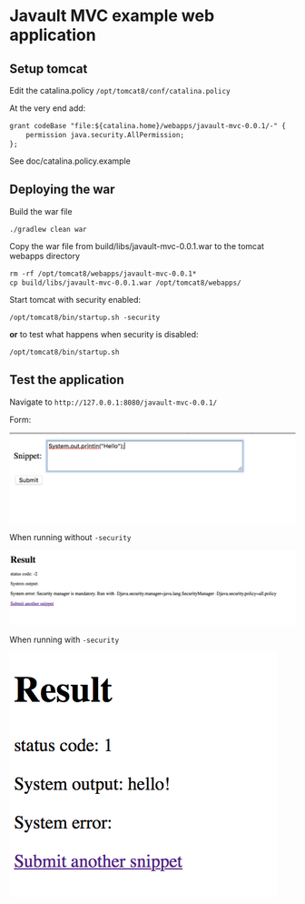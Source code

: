 # Javault MVC example web application

## Setup tomcat

Edit the catalina.policy ```/opt/tomcat8/conf/catalina.policy```

At the very end add:

    grant codeBase "file:${catalina.home}/webapps/javault-mvc-0.0.1/-" {
        permission java.security.AllPermission;
    };

See doc/catalina.policy.example

## Deploying the war

Build the war file

    ./gradlew clean war

Copy the war file from build/libs/javault-mvc-0.0.1.war to the tomcat webapps directory

    rm -rf /opt/tomcat8/webapps/javault-mvc-0.0.1*
    cp build/libs/javault-mvc-0.0.1.war /opt/tomcat8/webapps/

Start tomcat with security enabled:

    /opt/tomcat8/bin/startup.sh -security

**or** to test what happens when security is disabled:

    /opt/tomcat8/bin/startup.sh

## Test the application

Navigate to ```http://127.0.0.1:8080/javault-mvc-0.0.1/```

Form:

![Sample form](https://github.com/dvekeman/javault-mvc/blob/master/doc/img/form.png "Sample form")

When running without ```-security```

![Without security](https://github.com/dvekeman/javault-mvc/blob/master/doc/img/1_without_security.png "Without security")

When running with ```-security```

![With security](https://github.com/dvekeman/javault-mvc/blob/master/doc/img/2_with_security.png "With security")
